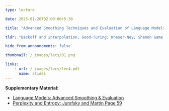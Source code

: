 ```yaml
---
type: lecture

date: 2025-01-20T02:00:00+5:30

title: "Advanced Smoothing Techniques and Evaluation of Language Models"

tldr: "Backoff and interpolation; Good-Turing; Kneser-Ney; Shanon Game; perplexity and entropy"

hide_from_announcments: false

thumbnail: /_images/lecs/01.png

links: 
    - url: /_images/lecs/lec4.pdf
      name: slides
---
```

**Supplementary Material:**
- [Language Models: Advanced Smoothing & Evaluation](https://www.youtube.com/watch?v=Y9iYWoUf22Q)
- [Perplexity and Entropy: Jursfsky and Martin Page 59](https://web.stanford.edu/~jurafsky/slp3/ed3book.pdf)
